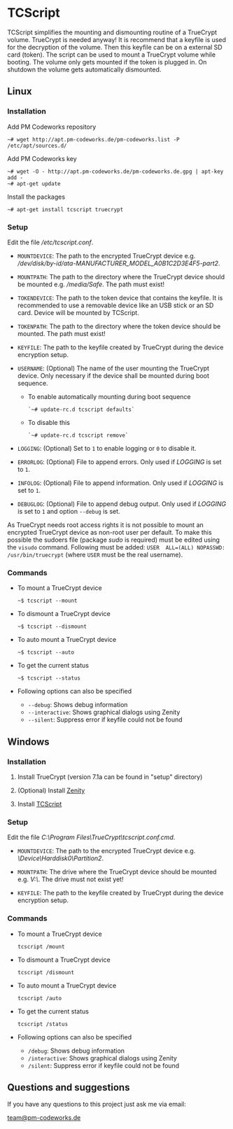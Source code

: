 TCScript
========

TCScript simplifies the mounting and dismounting routine of a TrueCrypt volume. TrueCrypt is needed anyway! It is recommend that a keyfile is used for the decryption of the volume. Then this keyfile can be on a external SD card (token). The script can be used to mount a TrueCrypt volume while booting. The volume only gets mounted if the token is plugged in. On shutdown the volume gets automatically dismounted.

Linux
-----

### Installation

Add PM Codeworks repository

    ~# wget http://apt.pm-codeworks.de/pm-codeworks.list -P /etc/apt/sources.d/

Add PM Codeworks key

    ~# wget -O - http://apt.pm-codeworks.de/pm-codeworks.de.gpg | apt-key add -
    ~# apt-get update

Install the packages

    ~# apt-get install tcscript truecrypt

### Setup

Edit the file */etc/tcscript.conf*.

* `MOUNTDEVICE`: The path to the encrypted TrueCrypt device e.g. */dev/disk/by-id/ata-MANUFACTURER_MODEL_A0B1C2D3E4F5-part2*.

* `MOUNTPATH`: The path to the directory where the TrueCrypt device should be mounted e.g. */media/Safe*. The path must exist!

* `TOKENDEVICE`: The path to the token device that contains the keyfile. It is recommended to use a removable device like an USB stick or an SD card. Device will be mounted by TCScript.

* `TOKENPATH`: The path to the directory where the token device should be mounted. The path must exist!

* `KEYFILE`: The path to the keyfile created by TrueCrypt during the device encryption setup.

* `USERNAME`: (Optional) The name of the user mounting the TrueCrypt device. Only necessary if the device shall be mounted during boot sequence.

  * To enable automatically mounting during boot sequence

        `~# update-rc.d tcscript defaults`

  * To disable this

        `~# update-rc.d tcscript remove`

* `LOGGING`: (Optional) Set to `1` to enable logging or `0` to disable it.

* `ERRORLOG`: (Optional) File to append errors. Only used if *LOGGING* is set to `1`.

* `INFOLOG`: (Optional) File to append information. Only used if *LOGGING* is set to `1`.

* `DEBUGLOG`: (Optional) File to append debug output. Only used if *LOGGING* is set to `1` and option `--debug` is set.

As TrueCrypt needs root access rights it is not possible to mount an encrypted TrueCrypt device as non-root user per default. To make this possible the sudoers file (package *sudo* is required) must be edited using the `visudo` command. Following must be added: `USER  ALL=(ALL) NOPASSWD: /usr/bin/truecrypt` (where `USER` must be the real username).

### Commands

* To mount a TrueCrypt device

    `~$ tcscript --mount`

* To dismount a TrueCrypt device

    `~$ tcscript --dismount`

* To auto mount a TrueCrypt device

    `~$ tcscript --auto`

* To get the current status

    `~$ tcscript --status`

* Following options can also be specified
    * `--debug`: Shows debug information
    * `--interactive`: Shows graphical dialogs using Zenity
    * `--silent`: Suppress error if keyfile could not be found

Windows
-------

### Installation

1. Install TrueCrypt (version 7.1a can be found in "setup" directory)

2. (Optional) Install [Zenity](http://www.placella.com/software/zenity/#downloads)

3. Install [TCScript](http://www.pm-codeworks.de/tcscript.html)

### Setup

Edit the file *C:\Program Files\TrueCrypt\tcscript.conf.cmd*.

* `MOUNTDEVICE`: The path to the encrypted TrueCrypt device e.g. *\Device\Harddisk0\Partition2*.

* `MOUNTPATH`: The drive where the TrueCrypt device should be mounted e.g. *V:\\*. The drive must not exist yet!

* `KEYFILE`: The path to the keyfile created by TrueCrypt during the device encryption setup.

### Commands

* To mount a TrueCrypt device

    `tcscript /mount`

* To dismount a TrueCrypt device

    `tcscript /dismount`

* To auto mount a TrueCrypt device

    `tcscript /auto`

* To get the current status

    `tcscript /status`

* Following options can also be specified
    * `/debug`: Shows debug information
    * `/interactive`: Shows graphical dialogs using Zenity
    * `/silent`: Suppress error if keyfile could not be found

Questions and suggestions
-------------------------

If you have any questions to this project just ask me via email:

<team@pm-codeworks.de>
